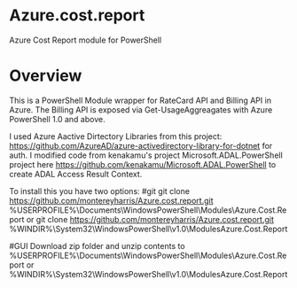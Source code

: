 # Azure.cost.report
Azure Cost Report module for PowerShell

# Overview
This is a PowerShell Module wrapper for RateCard API and Billing API in Azure. The Billing API is exposed via Get-UsageAggreagates with Azure PowerShell 1.0 and above. 
  
  I used Azure Aactive Dirtectory Libraries from this project: https://github.com/AzureAD/azure-activedirectory-library-for-dotnet for auth. I modified code from kenakamu's project Microsoft.ADAL.PowerShell project here https://github.com/kenakamu/Microsoft.ADAL.PowerShell to create ADAL Access Result Context. 

To install this you have two options: 
#git
    git clone https://github.com/montereyharris/Azure.cost.report.git %USERPROFILE%\Documents\WindowsPowerShell\Modules\Azure.Cost.Report
 or
    git clone https://github.com/montereyharris/Azure.cost.report.git %WINDIR%\System32\WindowsPowerShell\v1.0\ModulesAzure.Cost.Report

#GUI
Download zip folder and unzip contents to %USERPROFILE%\Documents\WindowsPowerShell\Modules\Azure.Cost.Report or %WINDIR%\System32\WindowsPowerShell\v1.0\ModulesAzure.Cost.Report
